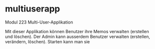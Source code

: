 # multiuserapp
Modul 223 Multi-User-Applikation

Mit dieser Applikation können Benutzer ihre Memos verwalten (erstellen und löschen). 
Der Admin kann ausserdem Benutzer verwalten (erstellen, verändern, löschen).
Starten kann man sie
